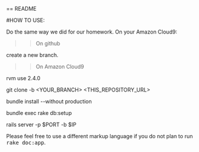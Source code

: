 == README

#HOW TO USE:

Do the same way we did for our homework. On your Amazon Cloud9:

>>On github

create a new branch.

>>On Amazon Cloud9

rvm use 2.4.0

git clone -b <YOUR_BRANCH> <THIS_REPOSITORY_URL>

bundle install --without production

bundle exec rake db:setup

rails server -p $PORT -b $IP


Please feel free to use a different markup language if you do not plan to run
<tt>rake doc:app</tt>.
